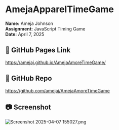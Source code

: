# AmejaApparelTimeGame

**Name:** Ameja Johnson  
**Assignment:** JavaScript Timing Game  
**Date:** April 7, 2025

## 🔗 GitHub Pages Link
https://amejaj.github.io/AmejaAmoreTimeGame/

## 🔗 GitHub Repo
https://github.com/amejaj/AmejaAmoreTimeGame

## 📷 Screenshot
![Screenshot 2025-04-07 155027.png](../../OneDrive/Pictures/Screenshots/Screenshot%202025-04-07%20155027.png)

